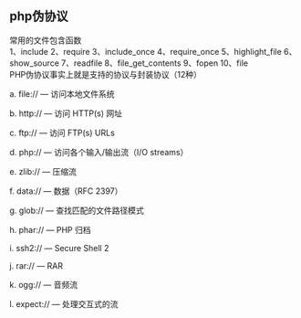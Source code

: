 <h2>php伪协议</h2>
常用的文件包含函数<br>
1、include 2、require 3、include_once 4、require_once 5、highlight_file 6、show_source 7、readfile 8、file_get_contents 9、fopen 10、file<br>
PHP伪协议事实上就是支持的协议与封装协议（12种）

a. file:// — 访问本地文件系统

b. http:// — 访问 HTTP(s) 网址

c. ftp:// — 访问 FTP(s) URLs

d. php:// — 访问各个输入/输出流（I/O streams）

e. zlib:// — 压缩流

f. data:// — 数据（RFC 2397）

g. glob:// — 查找匹配的文件路径模式

h. phar:// — PHP 归档

i. ssh2:// — Secure Shell 2

j. rar:// — RAR

k. ogg:// — 音频流

l. expect:// — 处理交互式的流
